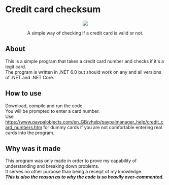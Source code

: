 # Credit card checksum

<p align="center">
  <img src="https://i.imgur.com/X3tVPeU.png"/>
</p>
<p align="center">A simple way of checking if a credit card is valid or not.</p>

## About

This is a simple program that takes a credit card number and checks if it's a legit card.<br/>
The program is written in .NET 6.0 but should work on any and all versions of .NET and .NET Core.

## How to use
Download, compile and run the code.<br/>
You will be prompted to enter a card number.<br/>
Use https://www.paypalobjects.com/en_GB/vhelp/paypalmanager_help/credit_card_numbers.htm for dummy cards if you are not comfortable entering real cards into the program.

## Why was it made
This program was only made in order to prove my capability of understanding and breaking down problems.<br/>
It serves no other purpose than being a receipt of my knowledge.<br/>
<b><i>This is also the reason as to why the code is so heavily over-commented.</i></b>
